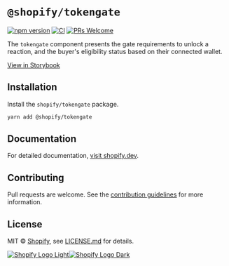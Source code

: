 # `@shopify/tokengate`

[![npm version](https://img.shields.io/npm/v/@shopify/tokengate.svg?label=@shopify/tokengate)](https://www.npmjs.com/package/@shopify/tokengate) [![CI](https://github.com/Shopify/blockchain-components/actions/workflows/ci.yml/badge.svg)](https://github.com/Shopify/blockchain-components/actions?query=branch%3Amain) [![PRs Welcome](https://img.shields.io/badge/PRs-welcome-brightgreen.svg)](../../.github/contributing.md)

The `tokengate` component presents the gate requirements to unlock a reaction, and the buyer's eligibility status based on their connected wallet.

[View in Storybook](https://main--639b1f308693132693d9b82c.chromatic.com/?path=/story/tokengate-discount-locked--locked)

## Installation

Install the `shopify/tokengate` package.

```bash
yarn add @shopify/tokengate
```

## Documentation

For detailed documentation, [visit shopify.dev](https://shopify.dev/api/blockchain/components/tokengate).

## Contributing

Pull requests are welcome. See the [contribution guidelines](../../.github/contributing.md) for more information.

## License

MIT &copy; [Shopify](https://shopify.com/), see [LICENSE.md](LICENSE.md) for details.

[![Shopify Logo Light](../../images/shopify-light.svg#gh-dark-mode-only)![Shopify Logo Dark](../../images/shopify-dark.svg#gh-light-mode-only)](<(https://www.shopify.com/)>)
